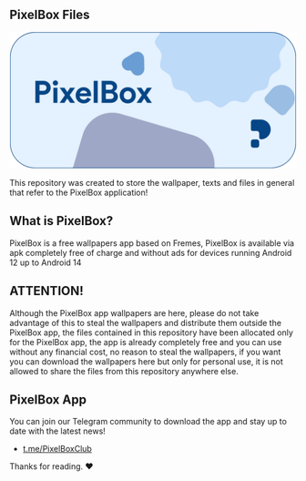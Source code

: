 ## PixelBox Files
![PixelBox](https://raw.githubusercontent.com/Sheelq/PixelBoxFiles/ca3502745ce052629581ae8978f1db81ce9317e9/5C9EBB6.png)

This repository was created to store the wallpaper, texts and files in general that refer to the PixelBox application!

## What is PixelBox?
PixelBox is a free wallpapers app based on Fremes, PixelBox is available via apk completely free of charge and without ads for devices running Android 12 up to Android 14

## ATTENTION!
Although the PixelBox app wallpapers are here, please do not take advantage of this to steal the wallpapers and distribute them outside the PixelBox app, the files contained in this repository have been allocated only for the PixelBox app, the app is already completely free and you can use without any financial cost, no reason to steal the wallpapers, if you want you can download the wallpapers here but only for personal use, it is not allowed to share the files from this repository anywhere else.

## PixelBox App
You can join our Telegram community to download the app and stay up to date with the latest news!
- [t.me/PixelBoxClub](https://t.me/PixelBoxClub)

Thanks for reading. ❤️
